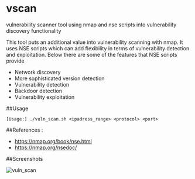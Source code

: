 # vscan

vulnerability scanner tool using nmap and nse scripts into vulnerability discovery functionality

This tool puts an additional value into vulnerability scanning with nmap. 
It uses NSE scripts which can add flexibility in terms of vulnerability detection and exploitation.
Below there are some of the features that NSE scripts provide  

- Network discovery
- More sophisticated version detection
- Vulnerability detection
- Backdoor detection
- Vulnerability exploitation

##Usage 

```[Usage:] ./vuln_scan.sh <ipadress_range> <protocol> <port>```

##References :
- https://nmap.org/book/nse.html
- https://nmap.org/nsedoc/

##Screenshots

![vuln_scan](https://cloud.githubusercontent.com/assets/12726776/12111385/820089b6-b39d-11e5-9664-ab8f4c0ae417.PNG)
